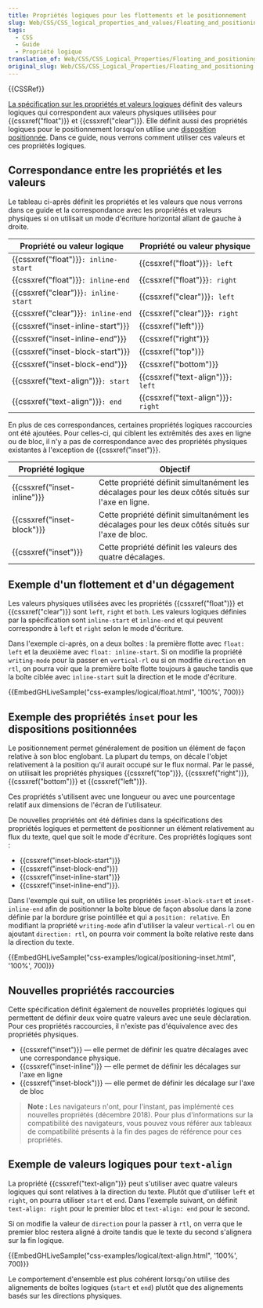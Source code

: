 ```yaml
---
title: Propriétés logiques pour les flottements et le positionnement
slug: Web/CSS/CSS_logical_properties_and_values/Floating_and_positioning
tags:
  - CSS
  - Guide
  - Propriété logique
translation_of: Web/CSS/CSS_Logical_Properties/Floating_and_positioning
original_slug: Web/CSS/CSS_Logical_Properties/Floating_and_positioning
---
```


{{CSSRef}}

[La spécification sur les propriétés et valeurs logiques](https://drafts.csswg.org/css-logical/) définit des valeurs logiques qui correspondent aux valeurs physiques utilisées pour {{cssxref("float")}} et {{cssxref("clear")}}. Elle définit aussi des propriétés logiques pour le positionnement lorsqu'on utilise une [disposition positionnée](/fr/docs/Web/CSS/CSS_Positioning). Dans ce guide, nous verrons comment utiliser ces valeurs et ces propriétés logiques.

## Correspondance entre les propriétés et les valeurs

Le tableau ci-après définit les propriétés et les valeurs que nous verrons dans ce guide et la correspondance avec les propriétés et valeurs physiques si on utilisait un mode d'écriture horizontal allant de gauche à droite.

| Propriété ou valeur logique                  | Propriété ou valeur physique              |
| -------------------------------------------- | ----------------------------------------- |
| {{cssxref("float")}}`: inline-start` | {{cssxref("float")}}`: left`      |
| {{cssxref("float")}}`: inline-end`   | {{cssxref("float")}}`: right`     |
| {{cssxref("clear")}}`: inline-start` | {{cssxref("clear")}}`: left`      |
| {{cssxref("clear")}}`: inline-end`   | {{cssxref("clear")}}`: right`     |
| {{cssxref("inset-inline-start")}} | {{cssxref("left")}}                  |
| {{cssxref("inset-inline-end")}}     | {{cssxref("right")}}              |
| {{cssxref("inset-block-start")}} | {{cssxref("top")}}                  |
| {{cssxref("inset-block-end")}}     | {{cssxref("bottom")}}              |
| {{cssxref("text-align")}}`: start`    | {{cssxref("text-align")}}`: left`  |
| {{cssxref("text-align")}}`: end`      | {{cssxref("text-align")}}`: right` |

En plus de ces correspondances, certaines propriétés logiques raccourcies ont été ajoutées. Pour celles-ci, qui ciblent les extrêmités des axes en ligne ou de bloc, il n'y a pas de correspondance avec des propriétés physiques existantes à l'exception de {{cssxref("inset")}}.

| Propriété logique                    | Objectif                                                                                           |
| ------------------------------------ | -------------------------------------------------------------------------------------------------- |
| {{cssxref("inset-inline")}} | Cette propriété définit simultanément les décalages pour les deux côtés situés sur l'axe en ligne. |
| {{cssxref("inset-block")}} | Cette propriété définit simultanément les décalages pour les deux côtés situés sur l'axe de bloc.  |
| {{cssxref("inset")}}         | Cette propriété définit les valeurs des quatre décalages.                                          |

## Exemple d'un flottement et d'un dégagement

Les valeurs physiques utilisées avec les propriétés {{cssxref("float")}} et {{cssxref("clear")}} sont `left`, `right` et `both`. Les valeurs logiques définies par la spécification sont `inline-start` et `inline-end` et qui peuvent correspondre à `left` et `right` selon le mode d'écriture.

Dans l'exemple ci-après, on a deux boîtes : la première flotte avec `float: left` et la deuxième avec `float: inline-start`. Si on modifie la propriété `writing-mode` pour la passer en `vertical-rl` ou si on modifie `direction` en `rtl`, on pourra voir que la première boîte flotte toujours à gauche tandis que la boîte ciblée avec `inline-start` suit la direction et le mode d'écriture.

{{EmbedGHLiveSample("css-examples/logical/float.html", '100%', 700)}}

## Exemple des propriétés `inset` pour les dispositions positionnées

Le positionnement permet généralement de position un élément de façon relative à son bloc englobant. La plupart du temps, on décale l'objet relativement à la position qu'il aurait occupé sur le flux normal. Par le passé, on utilisait les propriétés physiques {{cssxref("top")}}, {{cssxref("right")}}, {{cssxref("bottom")}} et {{cssxref("left")}}.

Ces propriétés s'utilisent avec une longueur ou avec une pourcentage relatif aux dimensions de l'écran de l'utilisateur.

De nouvelles propriétés ont été définies dans la spécifications des propriétés logiques et permettent de positionner un élément relativement au flux du texte, quel que soit le mode d'écriture. Ces propriétés logiques sont :

- {{cssxref("inset-block-start")}}
- {{cssxref("inset-block-end")}}
- {{cssxref("inset-inline-start")}}
- {{cssxref("inset-inline-end")}}.

Dans l'exemple qui suit, on utilise les propriétés `inset-block-start` et `inset-inline-end` afin de positionner la boîte bleue de façon absolue dans la zone définie par la bordure grise pointillée et qui a `position: relative`. En modifiant la propriété `writing-mode` afin d'utiliser la valeur `vertical-rl` ou en ajoutant `direction: rtl`, on pourra voir comment la boîte relative reste dans la direction du texte.

{{EmbedGHLiveSample("css-examples/logical/positioning-inset.html", '100%', 700)}}

## Nouvelles propriétés raccourcies

Cette spécification définit également de nouvelles propriétés logiques qui permettent de définir deux voire quatre valeurs avec une seule déclaration. Pour ces propriétés raccourcies, il n'existe pas d'équivalence avec des propriétés physiques.

- {{cssxref("inset")}} — elle permet de définir les quatre décalages avec une correspondance physique.
- {{cssxref("inset-inline")}} — elle permet de définir les décalages sur l'axe en ligne
- {{cssxref("inset-block")}} — elle permet de définir les décalage sur l'axe de bloc

> **Note :** Les navigateurs n'ont, pour l'instant, pas implémenté ces nouvelles propriétés (décembre 2018). Pour plus d'informations sur la compatibilité des navigateurs, vous pouvez vous référer aux tableaux de compatibilité présents à la fin des pages de référence pour ces propriétés.

## Exemple de valeurs logiques pour `text-align`

La propriété {{cssxref("text-align")}} peut s'utiliser avec quatre valeurs logiques qui sont relatives à la direction du texte. Plutôt que d'utiliser `left` et `right`, on pourra utiliser `start` et `end`. Dans l'exemple suivant, on définit `text-align: right` pour le premier bloc et `text-align: end` pour le second.

Si on modifie la valeur de `direction` pour la passer à `rtl`, on verra que le premier bloc restera aligné à droite tandis que le texte du second s'alignera sur la fin logique.

{{EmbedGHLiveSample("css-examples/logical/text-align.html", '100%', 700)}}

Le comportement d'ensemble est plus cohérent lorsqu'on utilise des alignements de boîtes logiques (`start` et `end`) plutôt que des alignements basés sur les directions physiques.
